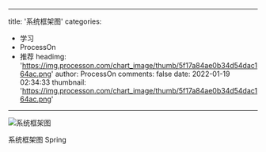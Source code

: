 
---
title: '系统框架图'
categories: 
 - 学习
 - ProcessOn
 - 推荐
headimg: 'https://img.processon.com/chart_image/thumb/5f17a84ae0b34d54dac164ac.png'
author: ProcessOn
comments: false
date: 2022-01-19 02:34:33
thumbnail: 'https://img.processon.com/chart_image/thumb/5f17a84ae0b34d54dac164ac.png'
---

<div>   
<img class="thumb" alt="系统框架图" src="https://img.processon.com/chart_image/thumb/5f17a84ae0b34d54dac164ac.png" referrerpolicy="no-referrer">
<p>系统框架图 Spring</p>  
</div>
            